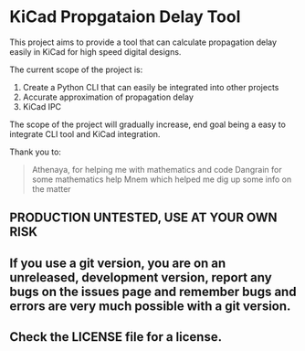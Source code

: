 # KiCad Propgataion Delay Tool
This project aims to provide a tool that can calculate propagation delay easily in KiCad for high speed digital designs.

The current scope of the project is:
  1. Create a Python CLI that can easily be integrated into other projects
  2. Accurate approximation of propagation delay
  3. KiCad IPC

The scope of the project will gradually increase, end goal being a easy to integrate CLI tool and KiCad integration.

Thank you to:
> Athenaya, for helping me with mathematics and code
> Dangrain for some mathematics help 
> Mnem which helped me dig up some info on the matter

## PRODUCTION UNTESTED, USE AT YOUR OWN RISK
## If you use a git version, you are on an unreleased, development version, report any bugs on the issues page and remember bugs and errors are very much possible with a git version.

## Check the LICENSE file for a license.
